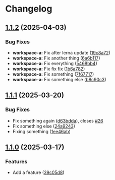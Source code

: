 # Changelog

## [1.1.2](https://github.com/WIStudent/release-please-demo/compare/release-please-demo-workspace-v1.1.1...release-please-demo-workspace-v1.1.2) (2025-04-03)


### Bug Fixes

* **workspace-a:** Fix after lerna update ([19c8a72](https://github.com/WIStudent/release-please-demo/commit/19c8a72be1eee09556967f7eb332cadee4b3500c))
* **workspace-a:** Fix another thing ([6a6b117](https://github.com/WIStudent/release-please-demo/commit/6a6b11720dfa6fc6229f12bc8dbac24a2390cdc2))
* **workspace-a:** Fix everything ([5468bb4](https://github.com/WIStudent/release-please-demo/commit/5468bb406953d3093dd661c378331235e3619124))
* **workspace-a:** Fix fix fix ([1b6a782](https://github.com/WIStudent/release-please-demo/commit/1b6a782a99ce5228fbbc7e1923028b09ce1adcb5))
* **workspace-a:** Fix something ([7f67717](https://github.com/WIStudent/release-please-demo/commit/7f67717d0f6dfeb7d8725a7b25a4be9f55345e8a))
* **workspace-a:** Fix something else ([b8c90c3](https://github.com/WIStudent/release-please-demo/commit/b8c90c330029deac38c8ff6d24bbe96fa84d8bb5))

## [1.1.1](https://github.com/WIStudent/release-please-demo/compare/release-please-demo-workspace-v1.1.0...release-please-demo-workspace-v1.1.1) (2025-03-20)


### Bug Fixes

* Fix something again ([d63bdda](https://github.com/WIStudent/release-please-demo/commit/d63bdda1fa4c3827c43aa02fe21176b24e6dd382)), closes [#26](https://github.com/WIStudent/release-please-demo/issues/26)
* Fix something else ([24a9243](https://github.com/WIStudent/release-please-demo/commit/24a9243f59ffbf55d048131059da2543ffdc1571))
* Fixing something ([1ee46ab](https://github.com/WIStudent/release-please-demo/commit/1ee46abf730366334b3d438abdd74f6cbd352539))

## [1.1.0](https://github.com/WIStudent/release-please-demo/compare/release-please-demo-workspace-v1.0.0...release-please-demo-workspace-v1.1.0) (2025-03-17)


### Features

* Add a feature ([39c05d8](https://github.com/WIStudent/release-please-demo/commit/39c05d8ce9b7a0f987e30a3b6e938bdeb923ae4b))
